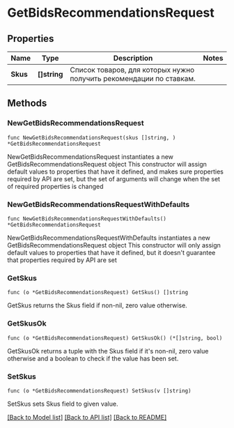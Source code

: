 # GetBidsRecommendationsRequest

## Properties

Name | Type | Description | Notes
------------ | ------------- | ------------- | -------------
**Skus** | **[]string** | Список товаров, для которых нужно получить рекомендации по ставкам.  | 

## Methods

### NewGetBidsRecommendationsRequest

`func NewGetBidsRecommendationsRequest(skus []string, ) *GetBidsRecommendationsRequest`

NewGetBidsRecommendationsRequest instantiates a new GetBidsRecommendationsRequest object
This constructor will assign default values to properties that have it defined,
and makes sure properties required by API are set, but the set of arguments
will change when the set of required properties is changed

### NewGetBidsRecommendationsRequestWithDefaults

`func NewGetBidsRecommendationsRequestWithDefaults() *GetBidsRecommendationsRequest`

NewGetBidsRecommendationsRequestWithDefaults instantiates a new GetBidsRecommendationsRequest object
This constructor will only assign default values to properties that have it defined,
but it doesn't guarantee that properties required by API are set

### GetSkus

`func (o *GetBidsRecommendationsRequest) GetSkus() []string`

GetSkus returns the Skus field if non-nil, zero value otherwise.

### GetSkusOk

`func (o *GetBidsRecommendationsRequest) GetSkusOk() (*[]string, bool)`

GetSkusOk returns a tuple with the Skus field if it's non-nil, zero value otherwise
and a boolean to check if the value has been set.

### SetSkus

`func (o *GetBidsRecommendationsRequest) SetSkus(v []string)`

SetSkus sets Skus field to given value.



[[Back to Model list]](../README.md#documentation-for-models) [[Back to API list]](../README.md#documentation-for-api-endpoints) [[Back to README]](../README.md)


